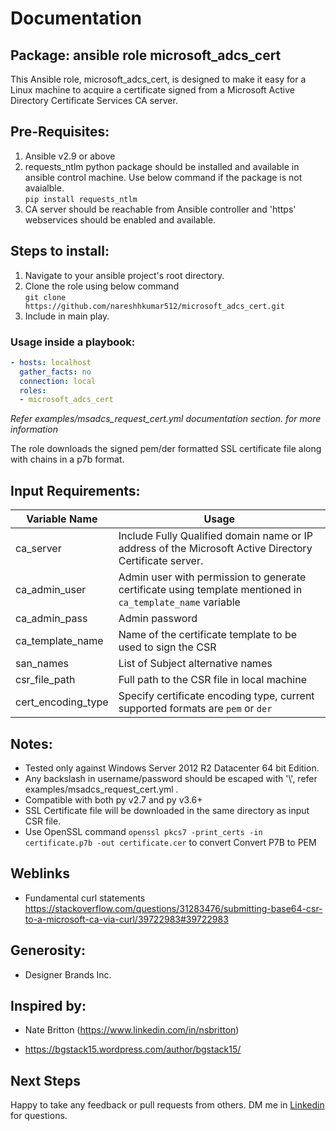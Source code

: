# Documentation

## Package: ansible role microsoft_adcs_cert

This Ansible role, microsoft_adcs_cert, is designed to make it easy for a Linux machine to acquire a certificate signed from a Microsoft Active Directory Certificate Services CA server.

## Pre-Requisites:

 1. Ansible v2.9 or above
 2. requests_ntlm python package should be installed and available in ansible control machine. Use below command if the package is not avaialble.\
        `pip install requests_ntlm`
 3. CA server should be reachable from Ansible controller and 'https' webservices should be enabled and available.

## Steps to install:

  1. Navigate to your ansible project's root directory. 
  2. Clone the role using below command\
        `git clone https://github.com/nareshhkumar512/microsoft_adcs_cert.git`
  3. Include in main play.

### Usage inside a playbook:
```yaml
- hosts: localhost
  gather_facts: no
  connection: local
  roles:
  - microsoft_adcs_cert
 ```
  _Refer examples/msadcs_request_cert.yml documentation section. for more information_

The role downloads the signed pem/der formatted SSL certificate file along with chains in a p7b format.

## Input Requirements:
|Variable Name| Usage |
|--|--|
|ca_server| Include Fully Qualified domain name or IP address of the Microsoft Active Directory Certificate server. |
| ca_admin_user |  Admin user with permission to generate certificate using template mentioned in `ca_template_name` variable |
|ca_admin_pass| Admin password |
|ca_template_name| Name of the certificate template to be used to sign the CSR |
|san_names| List of Subject alternative names |
|csr_file_path| Full path to the CSR file in local machine |
|cert_encoding_type| Specify certificate encoding type, current supported formats are `pem` or `der` |

## Notes:

- Tested only against Windows Server 2012 R2 Datacenter 64 bit Edition.
- Any backslash in username/password should be escaped with '\\', refer examples/msadcs_request_cert.yml .
- Compatible with both py v2.7 and py v3.6+
- SSL Certificate file will be downloaded in the same directory as input CSR file.
- Use OpenSSL command `openssl pkcs7 -print_certs -in certificate.p7b -out certificate.cer` to convert Convert P7B to PEM


## Weblinks

* Fundamental curl statements https://stackoverflow.com/questions/31283476/submitting-base64-csr-to-a-microsoft-ca-via-curl/39722983#39722983

## Generosity:

- Designer Brands Inc.

## Inspired by:

- Nate Britton (https://www.linkedin.com/in/nsbritton)

- https://bgstack15.wordpress.com/author/bgstack15/

## Next Steps
Happy to take any feedback or pull requests from others. DM me in [Linkedin](https://www.linkedin.com/in/nareshhkumar512/) for questions.